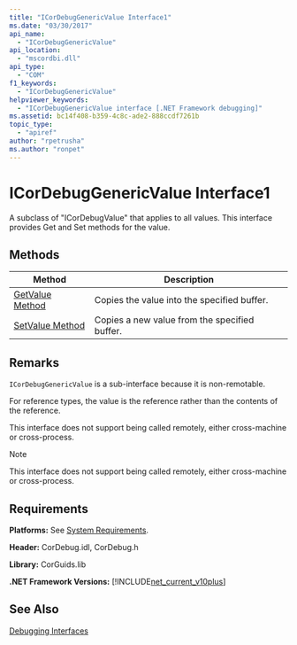 ```yaml
---
title: "ICorDebugGenericValue Interface1"
ms.date: "03/30/2017"
api_name: 
  - "ICorDebugGenericValue"
api_location: 
  - "mscordbi.dll"
api_type: 
  - "COM"
f1_keywords: 
  - "ICorDebugGenericValue"
helpviewer_keywords: 
  - "ICorDebugGenericValue interface [.NET Framework debugging]"
ms.assetid: bc14f408-b359-4c8c-ade2-888ccdf7261b
topic_type: 
  - "apiref"
author: "rpetrusha"
ms.author: "ronpet"
---
```

# ICorDebugGenericValue Interface1
A subclass of "ICorDebugValue" that applies to all values. This interface provides Get and Set methods for the value.  

## Methods  


|Method|Description|  
|------------|-----------------|  
|[GetValue Method](../../../../docs/framework/unmanaged-api/debugging/icordebuggenericvalue-getvalue-method.md)|Copies the value into the specified buffer.|  
|[SetValue Method](../../../../docs/framework/unmanaged-api/debugging/icordebuggenericvalue-setvalue-method.md)|Copies a new value from the specified buffer.|  

## Remarks  
 `ICorDebugGenericValue` is a sub-interface because it is non-remotable.  

 For reference types, the value is the reference rather than the contents of the reference.  

 This interface does not support being called remotely, either cross-machine or cross-process.  

> [!NOTE]
>  This interface does not support being called remotely, either cross-machine or cross-process.  

## Requirements  
 **Platforms:** See [System Requirements](../../../../docs/framework/get-started/system-requirements.md).  

 **Header:** CorDebug.idl, CorDebug.h  

 **Library:** CorGuids.lib  

 **.NET Framework Versions:** [!INCLUDE[net_current_v10plus](../../../../includes/net-current-v10plus-md.md)]  

## See Also  

 [Debugging Interfaces](../../../../docs/framework/unmanaged-api/debugging/debugging-interfaces.md)
